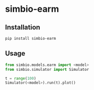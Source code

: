 # simbio-earm

## Installation

```
pip install simbio-earm
```

## Usage

```python
from simbio.models.earm import <model>
from simbio.simulator import Simulator

t = range(100)
Simulator(<model>).run(t).plot()
```
